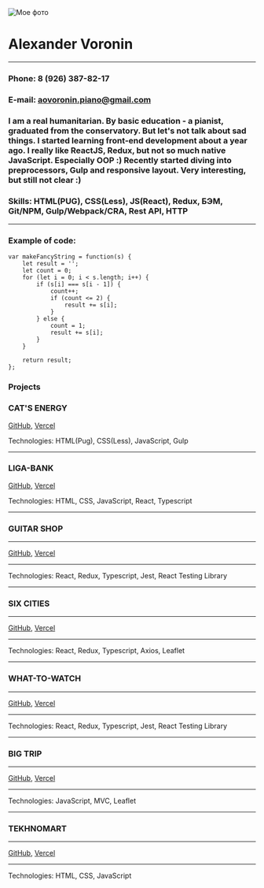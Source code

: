 
<img src="https://disk.yandex.ru/i/KhFpid8Jq9xJRA" alt="Мое фото">

# Alexander Voronin
******
### Phone: 8 (926) 387-82-17
### E-mail: aovoronin.piano@gmail.com
### I am a real humanitarian. By basic education - a pianist, graduated from the conservatory. But let's not talk about sad things. I started learning front-end development about a year ago. I really like ReactJS, Redux, but not so much native JavaScript. Especially OOP :) Recently started diving into preprocessors, Gulp and responsive layout. Very interesting, but still not clear :)

### Skills: HTML(PUG), CSS(Less), JS(React), Redux, БЭМ, Git/NPM, Gulp/Webpack/CRA, Rest API, HTTP
****
### Example of code:
```
var makeFancyString = function(s) {
    let result = '';
    let count = 0;
    for (let i = 0; i < s.length; i++) {
        if (s[i] === s[i - 1]) {
            count++;
            if (count <= 2) {
                result += s[i];
            }
        } else {
            count = 1;
            result += s[i];
        }
    } 

    return result;
};
```

### Projects

### CAT'S ENERGY


[GitHub](https://github.com/sanich123/CatsEnergy), 
[Vercel](https://cats-energy.vercel.app/)


Technologies: HTML(Pug), CSS(Less), JavaScript, Gulp
***
### LIGA-BANK


[GitHub](https://github.com/sanich123/ligaBank), 
[Vercel](https://liga-bank-rho.vercel.app/)


Technologies: HTML, CSS, JavaScript, React, Typescript
***
### GUITAR SHOP
***
[GitHub](https://github.com/sanich123/guitarShop), [Vercel](guitar-shop-five.vercel.app)
***
Technologies: React, Redux, Typescript, Jest, React Testing Library
***
### SIX CITIES
***
[GitHub](https://github.com/sanich123/sixCities), [Vercel](six-cities-sigma.vercel.app)
***
Technologies: React, Redux, Typescript, Axios, Leaflet
***
### WHAT-TO-WATCH 
***
[GitHub](https://github.com/sanich123/whatToWatch), [Vercel](https://what-to-watch-two.vercel.app/)
***
Technologies: React, Redux, Typescript, Jest, React Testing Library
***
### BIG TRIP
***
[GitHub](https://github.com/sanich123/bigTrip), [Vercel](https://big-trip-chi.vercel.app/)
***
Technologies: JavaScript, MVC, Leaflet
***
### TEKHNOMART
***
[GitHub](https://github.com/sanich123/technomart), [Vercel](https://technomart-one.vercel.app/)
***
Technologies: HTML, CSS, JavaScript

